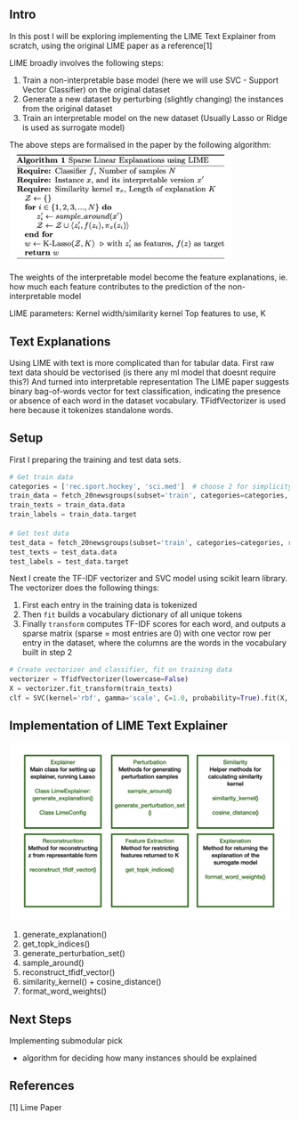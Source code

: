 ## Intro

In this post I will be exploring implementing the LIME Text Explainer from scratch, using the original LIME paper as a reference[1]

LIME broadly involves the following steps:
1. Train a non-interpretable base model (here we will use SVC - Support Vector Classifier) on the original dataset
2. Generate a new dataset by perturbing (slightly changing) the instances from the original dataset
3. Train an interpretable model on the new dataset (Usually Lasso or Ridge is used as surrogate model)

The above steps are formalised in the paper by the following algorithm:
<img src="blog-post-images/lime-algorithm.png" width="400">

The weights of the interpretable model become the feature explanations, ie. how much each feature contributes to the prediction of the non-interpretable model

LIME parameters:
Kernel width/similarity kernel
Top features to use, K

## Text Explanations

Using LIME with text is more complicated than for tabular data.
First raw text data should be vectorised (is there any ml model that doesnt require this?)
And turned into interpretable representation 
The LIME paper suggests binary bag-of-words vector for text classification, indicating the presence or absence of each word in the dataset vocabulary. 
TFidfVectorizer is used here because it tokenizes standalone words. 


## Setup

First I preparing the training and test data sets.

```python
# Get train data
categories = ['rec.sport.hockey', 'sci.med']  # choose 2 for simplicity
train_data = fetch_20newsgroups(subset='train', categories=categories, remove=('headers', 'footers', 'quotes'))
train_texts = train_data.data
train_labels = train_data.target

# Get test data
test_data = fetch_20newsgroups(subset='train', categories=categories, remove=('headers', 'footers', 'quotes'))
test_texts = test_data.data
test_labels = test_data.target
```

Next I create the TF-IDF vectorizer and SVC model using scikit learn library. The vectorizer does the following things:
1. First each entry in the training data is tokenized 
2. Then `fit` builds a vocabulary dictionary of all unique tokens
3. Finally `transform` computes TF-IDF scores for each word, and outputs a sparse matrix (sparse = most entries are 0) with one vector row per entry in the dataset, where the columns are the words in the vocabulary built in step 2


```python
# Create vectorizer and classifier, fit on training data
vectorizer = TfidfVectorizer(lowercase=False)
X = vectorizer.fit_transform(train_texts)
clf = SVC(kernel='rbf', gamma='scale', C=1.0, probability=True).fit(X, train_labels)
```

## Implementation of LIME Text Explainer

<img src="blog-post-images/code-classes.jpg" width="600">

1. generate_explanation()
2. get_topk_indices()
3. generate_perturbation_set()
4. sample_around()
5. reconstruct_tfidf_vector()
6. similarity_kernel() + cosine_distance()
7. format_word_weights()

## Next Steps
Implementing submodular pick
- algorithm for deciding how many instances should be explained

## References

[1] Lime Paper
